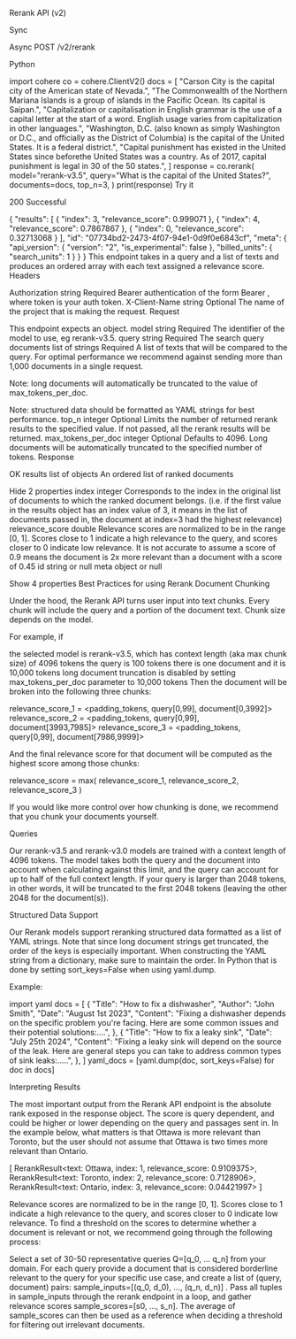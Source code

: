 Rerank API (v2)

Sync

Async
POST
/v2/rerank


Python

import cohere
co = cohere.ClientV2()
docs = [
    "Carson City is the capital city of the American state of Nevada.",
    "The Commonwealth of the Northern Mariana Islands is a group of islands in the Pacific Ocean. Its capital is Saipan.",
    "Capitalization or capitalisation in English grammar is the use of a capital letter at the start of a word. English usage varies from capitalization in other languages.",
    "Washington, D.C. (also known as simply Washington or D.C., and officially as the District of Columbia) is the capital of the United States. It is a federal district.",
    "Capital punishment has existed in the United States since beforethe United States was a country. As of 2017, capital punishment is legal in 30 of the 50 states.",
]
response = co.rerank(
    model="rerank-v3.5",
    query="What is the capital of the United States?",
    documents=docs,
    top_n=3,
)
print(response)
Try it

200
Successful

{
  "results": [
    {
      "index": 3,
      "relevance_score": 0.999071
    },
    {
      "index": 4,
      "relevance_score": 0.7867867
    },
    {
      "index": 0,
      "relevance_score": 0.32713068
    }
  ],
  "id": "07734bd2-2473-4f07-94e1-0d9f0e6843cf",
  "meta": {
    "api_version": {
      "version": "2",
      "is_experimental": false
    },
    "billed_units": {
      "search_units": 1
    }
  }
}
This endpoint takes in a query and a list of texts and produces an ordered array with each text assigned a relevance score.
Headers

Authorization
string
Required
Bearer authentication of the form Bearer <token>, where token is your auth token.
X-Client-Name
string
Optional
The name of the project that is making the request.
Request

This endpoint expects an object.
model
string
Required
The identifier of the model to use, eg rerank-v3.5.
query
string
Required
The search query
documents
list of strings
Required
A list of texts that will be compared to the query. For optimal performance we recommend against sending more than 1,000 documents in a single request.

Note: long documents will automatically be truncated to the value of max_tokens_per_doc.

Note: structured data should be formatted as YAML strings for best performance.
top_n
integer
Optional
Limits the number of returned rerank results to the specified value. If not passed, all the rerank results will be returned.
max_tokens_per_doc
integer
Optional
Defaults to 4096. Long documents will be automatically truncated to the specified number of tokens.
Response

OK
results
list of objects
An ordered list of ranked documents

Hide 2 properties
index
integer
Corresponds to the index in the original list of documents to which the ranked document belongs. (i.e. if the first value in the results object has an index value of 3, it means in the list of documents passed in, the document at index=3 had the highest relevance)
relevance_score
double
Relevance scores are normalized to be in the range [0, 1]. Scores close to 1 indicate a high relevance to the query, and scores closer to 0 indicate low relevance. It is not accurate to assume a score of 0.9 means the document is 2x more relevant than a document with a score of 0.45
id
string or null
meta
object or null

Show 4 properties
Best Practices for using Rerank
Document Chunking

Under the hood, the Rerank API turns user input into text chunks. Every chunk will include the query and a portion of the document text. Chunk size depends on the model.

For example, if

the selected model is rerank-v3.5, which has context length (aka max chunk size) of 4096 tokens
the query is 100 tokens
there is one document and it is 10,000 tokens long
document truncation is disabled by setting max_tokens_per_doc parameter to 10,000 tokens
Then the document will be broken into the following three chunks:

relevance_score_1 = <padding_tokens, query[0,99], document[0,3992]>
relevance_score_2 = <padding_tokens, query[0,99], document[3993,7985]>
relevance_score_3 = <padding_tokens, query[0,99], document[7986,9999]>

And the final relevance score for that document will be computed as the highest score among those chunks:

relevance_score = max(
    relevance_score_1, relevance_score_2, relevance_score_3
)

If you would like more control over how chunking is done, we recommend that you chunk your documents yourself.

Queries

Our rerank-v3.5 and rerank-v3.0 models are trained with a context length of 4096 tokens. The model takes both the query and the document into account when calculating against this limit, and the query can account for up to half of the full context length. If your query is larger than 2048 tokens, in other words, it will be truncated to the first 2048 tokens (leaving the other 2048 for the document(s)).

Structured Data Support

Our Rerank models support reranking structured data formatted as a list of YAML strings. Note that since long document strings get truncated, the order of the keys is especially important. When constructing the YAML string from a dictionary, make sure to maintain the order. In Python that is done by setting sort_keys=False when using yaml.dump.

Example:

import yaml
docs = [
    {
        "Title": "How to fix a dishwasher",
        "Author": "John Smith",
        "Date": "August 1st 2023",
        "Content": "Fixing a dishwasher depends on the specific problem you're facing. Here are some common issues and their potential solutions:....",
    },
    {
        "Title": "How to fix a leaky sink",
        "Date": "July 25th 2024",
        "Content": "Fixing a leaky sink will depend on the source of the leak. Here are general steps you can take to address common types of sink leaks:.....",
    },
]
yaml_docs = [yaml.dump(doc, sort_keys=False) for doc in docs]

Interpreting Results

The most important output from the Rerank API endpoint is the absolute rank exposed in the response object. The score is query dependent, and could be higher or lower depending on the query and passages sent in. In the example below, what matters is that Ottawa is more relevant than Toronto, but the user should not assume that Ottawa is two times more relevant than Ontario.

[
	RerankResult<text: Ottawa, index: 1, relevance_score: 0.9109375>,
	RerankResult<text: Toronto, index: 2, relevance_score: 0.7128906>,
	RerankResult<text: Ontario, index: 3, relevance_score: 0.04421997>
]

Relevance scores are normalized to be in the range [0, 1]. Scores close to 1 indicate a high relevance to the query, and scores closer to 0 indicate low relevance. To find a threshold on the scores to determine whether a document is relevant or not, we recommend going through the following process:

Select a set of 30-50 representative queries Q=[q_0, … q_n] from your domain.
For each query provide a document that is considered borderline relevant to the query for your specific use case, and create a list of (query, document) pairs: sample_inputs=[(q_0, d_0), …, (q_n, d_n)] .
Pass all tuples in sample_inputs through the rerank endpoint in a loop, and gather relevance scores sample_scores=[s0, ..., s_n].
The average of sample_scores can then be used as a reference when deciding a threshold for filtering out irrelevant documents.
